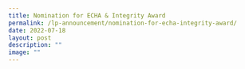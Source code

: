 ```yaml
---
title: Nomination for ECHA & Integrity Award
permalink: /lp-announcement/nomination-for-echa-integrity-award/
date: 2022-07-18
layout: post
description: ""
image: ""
---
```

